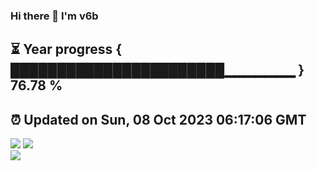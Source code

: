 ### Hi there 👋  I'm v6b  
⏳ Year progress { ███████████████████████▁▁▁▁▁▁▁ } 76.78 %
---
⏰ Updated on Sun, 08 Oct 2023 06:17:06 GMT
---
![](https://github-readme-stats.vercel.app/api?username=v6b&bg_color=30,e96443,904e95&title_color=fff&text_color=fff&layout=compact)
![](https://github-readme-stats.vercel.app/api/top-langs/?username=v6b&layout=compact&bg_color=30,e96443,904e95&title_color=fff&text_color=fff)  
![](https://gcore.jsdelivr.net/gh/v6b/v6b@main/assets/github-contribution-grid-snake.svg)

